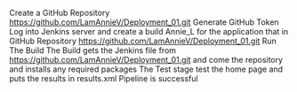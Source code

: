 Create a GitHub Repository https://github.com/LamAnnieV/Deployment_01.git
Generate GitHub Token
Log into Jenkins server and create a build Annie_L for the application that in GitHub Repository https://github.com/LamAnnieV/Deployment_01.git
Run The Build
The Build gets the Jenkins file from https://github.com/LamAnnieV/Deployment_01.git and come the repository and installs any required packages
The Test stage test the home page and puts the results in results.xml
Pipeline is successful



